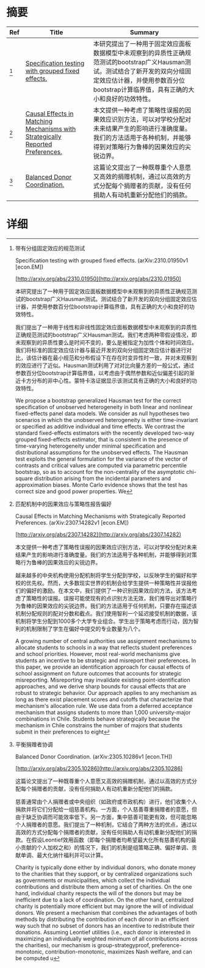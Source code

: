 # 摘要

| Ref | Title | Summary |
| --- | --- | --- |
| [^1] | [Specification testing with grouped fixed effects.](http://arxiv.org/abs/2310.01950) | 本研究提出了一种用于固定效应面板数据模型中未观察到的异质性正确规范测试的bootstrap广义Hausman测试。测试结合了新开发的双向分组固定效应估计器，并使用参数百分位bootstrap计算临界值，具有正确的大小和良好的功效特性。 |
| [^2] | [Causal Effects in Matching Mechanisms with Strategically Reported Preferences.](http://arxiv.org/abs/2307.14282) | 本文提供一种考虑了策略性误报的因果效应识别方法，可以对学校分配对未来结果产生的影响进行准确度量。我们的方法适用于各种机制，并能够得到对策略行为鲁棒的因果效应的尖锐边界。 |
| [^3] | [Balanced Donor Coordination.](http://arxiv.org/abs/2305.10286) | 这篇论文提出了一种既尊重个人意愿又高效的捐赠机制，通过以高效的方式分配每个捐赠者的贡献，没有任何捐助人有动机重新分配他们的捐款。 |

# 详细

[^1]: 带有分组固定效应的规范测试

    Specification testing with grouped fixed effects. (arXiv:2310.01950v1 [econ.EM])

    [http://arxiv.org/abs/2310.01950](http://arxiv.org/abs/2310.01950)

    本研究提出了一种用于固定效应面板数据模型中未观察到的异质性正确规范测试的bootstrap广义Hausman测试。测试结合了新开发的双向分组固定效应估计器，并使用参数百分位bootstrap计算临界值，具有正确的大小和良好的功效特性。

    

    我们提出了一种用于线性和非线性固定效应面板数据模型中未观察到的异质性正确规范测试的bootstrap广义Hausman测试。我们考虑两种零假设情况，即未观察到的异质性要么是时间不变的，要么是被指定为加性个体和时间效应。我们将标准的固定效应估计器与最近开发的双向分组固定效应估计器进行对比，该估计器在最小规范和分布假设下在存在时变异性时一致，并对未观察到的效应进行了近似。Hausman测试利用了对对比向量方差的一般公式，通过参数百分位bootstrap计算临界值，以考虑由于偶然参数和近似偏差引起的渐近卡方分布的非中心性。蒙特卡洛证据显示该测试具有正确的大小和良好的功效特性。

    We propose a bootstrap generalized Hausman test for the correct specification of unobserved heterogeneity in both linear and nonlinear fixed-effects panel data models. We consider as null hypotheses two scenarios in which the unobserved heterogeneity is either time-invariant or specified as additive individual and time effects. We contrast the standard fixed-effects estimators with the recently developed two-way grouped fixed-effects estimator, that is consistent in the presence of time-varying heterogeneity under minimal specification and distributional assumptions for the unobserved effects. The Hausman test exploits the general formulation for the variance of the vector of contrasts and critical values are computed via parametric percentile bootstrap, so as to account for the non-centrality of the asymptotic chi-square distribution arising from the incidental parameters and approximation biases. Monte Carlo evidence shows that the test has correct size and good power properties. We 
    
[^2]: 匹配机制中的因果效应与策略性报告偏好

    Causal Effects in Matching Mechanisms with Strategically Reported Preferences. (arXiv:2307.14282v1 [econ.EM])

    [http://arxiv.org/abs/2307.14282](http://arxiv.org/abs/2307.14282)

    本文提供一种考虑了策略性误报的因果效应识别方法，可以对学校分配对未来结果产生的影响进行准确度量。我们的方法适用于各种机制，并能够得到对策略行为鲁棒的因果效应的尖锐边界。

    

    越来越多的中央机构使用分配机制将学生分配到学校，以反映学生的偏好和学校的优先权。然而，大多数现实世界的机制会给学生提供一种策略性并误报他们的偏好的激励。在本文中，我们提供了一种识别因果效应的方法，该方法考虑了策略性的误报。误报可能使现有的点识别方法无效，我们推导出对策略行为鲁棒的因果效应的尖锐边界。我们的方法适用于任何机制，只要存在描述该机制分配规则的配对分数和截点。我们使用智利一个延迟接受机制的数据，该机制将学生分配到1000多个大学专业组合。学生出于策略考虑而行动，因为智利的机制限制了学生在偏好中提交的专业数量为八个。

    A growing number of central authorities use assignment mechanisms to allocate students to schools in a way that reflects student preferences and school priorities. However, most real-world mechanisms give students an incentive to be strategic and misreport their preferences. In this paper, we provide an identification approach for causal effects of school assignment on future outcomes that accounts for strategic misreporting. Misreporting may invalidate existing point-identification approaches, and we derive sharp bounds for causal effects that are robust to strategic behavior. Our approach applies to any mechanism as long as there exist placement scores and cutoffs that characterize that mechanism's allocation rule. We use data from a deferred acceptance mechanism that assigns students to more than 1,000 university-major combinations in Chile. Students behave strategically because the mechanism in Chile constrains the number of majors that students submit in their preferences to eight
    
[^3]: 平衡捐赠者协调

    Balanced Donor Coordination. (arXiv:2305.10286v1 [econ.TH])

    [http://arxiv.org/abs/2305.10286](http://arxiv.org/abs/2305.10286)

    这篇论文提出了一种既尊重个人意愿又高效的捐赠机制，通过以高效的方式分配每个捐赠者的贡献，没有任何捐助人有动机重新分配他们的捐款。

    

    慈善通常由个人捐赠者或中央组织（如政府或市政机构）进行，他们收集个人捐款并将它们分配给一组慈善机构。一方面，个人慈善尊重捐赠者的意愿，但由于缺乏协调而可能效率低下。另一方面，集中慈善可能更有效，但可能忽略个人捐赠者的意愿。我们提出了一种机制，它结合了两种方法的优点，通过以高效的方式分配每个捐赠者的贡献，没有任何捐助人有动机重新分配他们的捐款。在假设Leontief效用函数（即每个捐赠者均希望最大化所有慈善机构的最小贡献的个人加权之和）的情况下，我们的机制是组策略正确、偏好单调、贡献单调、最大化纳什福利并可以计算。

    Charity is typically done either by individual donors, who donate money to the charities that they support, or by centralized organizations such as governments or municipalities, which collect the individual contributions and distribute them among a set of charities. On the one hand, individual charity respects the will of the donors but may be inefficient due to a lack of coordination. On the other hand, centralized charity is potentially more efficient but may ignore the will of individual donors. We present a mechanism that combines the advantages of both methods by distributing the contribution of each donor in an efficient way such that no subset of donors has an incentive to redistribute their donations. Assuming Leontief utilities (i.e., each donor is interested in maximizing an individually weighted minimum of all contributions across the charities), our mechanism is group-strategyproof, preference-monotonic, contribution-monotonic, maximizes Nash welfare, and can be computed u
    

